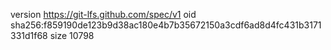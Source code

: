 version https://git-lfs.github.com/spec/v1
oid sha256:f859190de123b9d38ac180e4b7b35672150a3cdf6ad8d4fc431b3171331d1f68
size 10798
